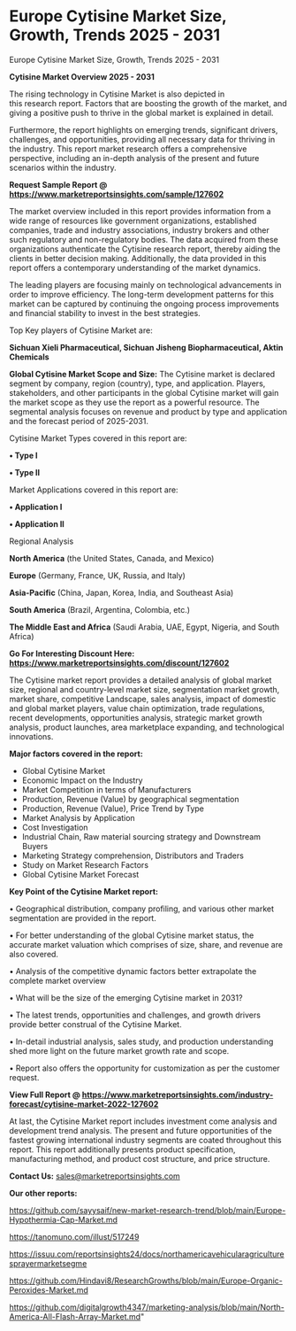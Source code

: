# Europe Cytisine Market Size, Growth, Trends 2025 - 2031
Europe Cytisine Market Size, Growth, Trends 2025 - 2031

<Strong> Cytisine Market Overview 2025 - 2031</strong>

The rising technology in Cytisine Market is also depicted in this research report. Factors that are boosting the growth of the market, and giving a positive push to thrive in the global market is explained in detail.

Furthermore, the report highlights on emerging trends, significant drivers, challenges, and opportunities, providing all necessary data for thriving in the industry. This report market research offers a comprehensive perspective, including an in-depth analysis of the present and future scenarios within the industry.

<strong>Request Sample Report @ <a href=https://www.marketreportsinsights.com/sample/127602>https://www.marketreportsinsights.com/sample/127602</a></strong>

The market overview included in this report provides information from a wide range of resources like government organizations, established companies, trade and industry associations, industry brokers and other such regulatory and non-regulatory bodies. The data acquired from these organizations authenticate the Cytisine research report, thereby aiding the clients in better decision making. Additionally, the data provided in this report offers a contemporary understanding of the market dynamics.

The leading players are focusing mainly on technological advancements in order to improve efficiency. The long-term development patterns for this market can be captured by continuing the ongoing process improvements and financial stability to invest in the best strategies.

Top Key players of Cytisine Market are:

<strong>Sichuan Xieli Pharmaceutical, Sichuan Jisheng Biopharmaceutical, Aktin Chemicals</strong>

<strong><b>Global Cytisine Market Scope and Size:</b></strong>
The Cytisine market is declared segment by company, region (country), type, and application. Players, stakeholders, and other participants in the global Cytisine market will gain the market scope as they use the report as a powerful resource. The segmental analysis focuses on revenue and product by type and application and the forecast period of 2025-2031.

Cytisine Market Types covered in this report are:

<strong>• Type I

• Type II</strong>

Market Applications covered in this report are:

<strong>• Application I

• Application II</strong> 

Regional Analysis

<strong>North America</strong> (the United States, Canada, and Mexico)

<strong>Europe</strong> (Germany, France, UK, Russia, and Italy)

<strong>Asia-Pacific</strong> (China, Japan, Korea, India, and Southeast Asia)

<strong>South America</strong> (Brazil, Argentina, Colombia, etc.)

<strong>The Middle East and Africa</strong> (Saudi Arabia, UAE, Egypt, Nigeria, and South Africa)

<strong>Go For Interesting Discount Here: <a href=https://www.marketreportsinsights.com/discount/127602>https://www.marketreportsinsights.com/discount/127602</a></strong>

The Cytisine market report provides a detailed analysis of global market size, regional and country-level market size, segmentation market growth, market share, competitive Landscape, sales analysis, impact of domestic and global market players, value chain optimization, trade regulations, recent developments, opportunities analysis, strategic market growth analysis, product launches, area marketplace expanding, and technological innovations.

<strong><b>Major factors covered in the report:</b></strong>
<ul>
  <li>Global Cytisine Market </li>
  <li>Economic Impact on the Industry</li>
  <li>Market Competition in terms of Manufacturers</li>
  <li>Production, Revenue (Value) by geographical segmentation</li>
  <li>Production, Revenue (Value), Price Trend by Type</li>
  <li>Market Analysis by Application</li>
  <li>Cost Investigation</li>
  <li>Industrial Chain, Raw material sourcing strategy and Downstream Buyers</li>
  <li>Marketing Strategy comprehension, Distributors and Traders</li>
  <li>Study on Market Research Factors</li>
  <li>Global Cytisine Market Forecast</li>
</ul>

<strong><b>Key Point of the Cytisine Market report:</b></strong>

• Geographical distribution, company profiling, and various other market segmentation are provided in the report.

• For better understanding of the global Cytisine market status, the accurate market valuation which comprises of size, share, and revenue are also covered.

• Analysis of the competitive dynamic factors better extrapolate the complete market overview

• What will be the size of the emerging Cytisine market in 2031?

• The latest trends, opportunities and challenges, and growth drivers provide better construal of the Cytisine Market.

• In-detail industrial analysis, sales study, and production understanding shed more light on the future market growth rate and scope.

• Report also offers the opportunity for customization as per the customer request.

<strong><b>View Full Report @ <a href=https://www.marketreportsinsights.com/industry-forecast/cytisine-market-2022-127602>https://www.marketreportsinsights.com/industry-forecast/cytisine-market-2022-127602</a></b></strong>


At last, the Cytisine Market report includes investment come analysis and development trend analysis. The present and future opportunities of the fastest growing international industry segments are coated throughout this report. This report additionally presents product specification, manufacturing method, and product cost structure, and price structure.

<strong>Contact Us:</strong>
sales@marketreportsinsights.com

<strong>Our other reports:</strong>

<a href=https://github.com/sayysaif/new-market-research-trend/blob/main/Europe-Hypothermia-Cap-Market.md>https://github.com/sayysaif/new-market-research-trend/blob/main/Europe-Hypothermia-Cap-Market.md</a>

<a href=https://tanomuno.com/illust/517249>https://tanomuno.com/illust/517249</a>

<a href=https://issuu.com/reportsinsights24/docs/northamericavehicularagriculturesprayermarketsegme>https://issuu.com/reportsinsights24/docs/northamericavehicularagriculturesprayermarketsegme</a>

<a href=https://github.com/Hindavi8/ResearchGrowths/blob/main/Europe-Organic-Peroxides-Market.md>https://github.com/Hindavi8/ResearchGrowths/blob/main/Europe-Organic-Peroxides-Market.md</a>

<a href=https://github.com/digitalgrowth4347/marketing-analysis/blob/main/North-America-All-Flash-Array-Market.md>https://github.com/digitalgrowth4347/marketing-analysis/blob/main/North-America-All-Flash-Array-Market.md</a>"
